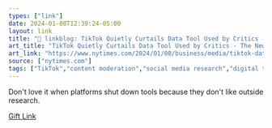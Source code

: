 ```yaml
---
types: ["link"]
date: 2024-01-08T12:39:24-05:00
layout: link
title: "🔗 linkblog: TikTok Quietly Curtails Data Tool Used by Critics - The New York Times'"
art_title: "TikTok Quietly Curtails Data Tool Used by Critics - The New York Times"
art_link: "https://www.nytimes.com/2024/01/08/business/media/tiktok-data-tool-israel-hamas-war.html"
source: ["nytimes.com"]
tags: ["TikTok","content moderation","social media research","digital traces research"]
---
```

Don't love it when platforms shut down tools because they don't like outside research.

[Gift Link](https://www.nytimes.com/2024/01/08/business/media/tiktok-data-tool-israel-hamas-war.html?unlocked_article_code=1.ME0.MTwN.Fps2y4xu_XCk&smid=url-share)
